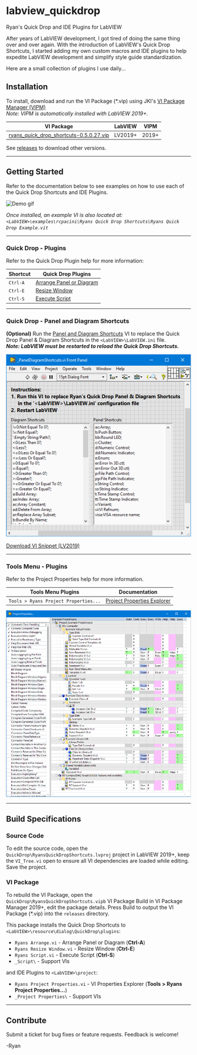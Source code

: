 # labview_quickdrop
Ryan's Quick Drop and IDE Plugins for LabVIEW

After years of LabVIEW development, I got tired of doing the same thing over
and over again. With the introduction of LabVIEW's Quick Drop Shortcuts, I
started adding my own custom macros and IDE plugins to help expedite
LabVIEW development and simplify style guide standardization.

Here are a small collection of plugins I use daily...


## Installation
To install, download and run the VI Package (\*.vip) using JKI's
[VI Package Manager (VIPM)](https://vipm.jki.net)
<Br>*Note: VIPM is automatically installed with LabVIEW 2019+.*

| VI Package | LabVIEW | VIPM |
| --- | --- | --- |
| [ryans_quick_drop_shortcuts-0.5.0.27.vip](https://github.com/rcpacini/labview_quickdrop/raw/master/releases/ryans_quick_drop_shortcuts-0.5.0.27.vip) | LV2019+ | 2019+ |

See [releases](releases) to download other versions.

---

## Getting Started
Refer to the documentation below to see examples on how to use
each of the Quick Drop Shortcuts and IDE Plugins.

![Demo gif](docs/imgs/demo.gif)

*Once installed, an example VI is also located at:<br>
`<LabVIEW>\examples\rcpacini\Ryans Quick Drop Shortcuts\Ryans Quick Drop Example.vit`*


---

### Quick Drop - Plugins
Refer to the Quick Drop Plugin help for more information:

| Shortcut | Quick Drop Plugins |
| --- | --- |
| `Ctrl-A` | [Arrange Panel or Diagram](docs/Arrange.md) |
| `Ctrl-E` | [Resize Window](docs/ResizeWindow.md) |
| `Ctrl-S` | [Execute Script](docs/ExecuteScript.md) |

---

### Quick Drop - Panel and Diagram Shortcuts

**(Optional)** Run the [Panel and Diagram Shortcuts](https://github.com/rcpacini/labview_quickdrop/raw/master/src/plugins/_Script/PanelDiagramShortcuts.vi)
VI to replace the Quick Drop Panel & Diagram Shortcuts in the
`<LabVIEW>\LabVIEW.ini` file.<br>
***Note: LabVIEW must be restarted to reload the Quick Drop
Shortcuts.***

![Ryans Quick Drop Shortcuts](docs/imgs/ShortcutsScreenshot.png)

[Download VI Snippet (LV2019)](https://github.com/rcpacini/labview_quickdrop/raw/master/docs/imgs/PanelDiagramShortcuts.png)

---

### Tools Menu - Plugins
Refer to the Project Properties help for more information.

| Tools Menu Plugins | Documentation |
| --- | --- |
| `Tools > Ryans Project Properties...` | [Project Properties Explorer](docs/ProjectProperties.md) |

![Project Properties Demo png](docs/imgs/project_properties_demo.png)

---

## Build Specifications
### Source Code
To edit the source code, open the
`QuickDrop\RyansQuickDropShortcuts.lvproj`
project in LabVIEW 2019+, keep the `VI_Tree.vi` open to ensure all VI
dependencies are loaded while editing. Save the project.

### VI Package
To rebuild the VI Package, open the
`QuickDrop\RyansQuickDropShortcuts.vipb`
VI Package Build in VI Package Manager 2019+, edit the package details.
Press Build to output the VI Package (\*.vip) into the `releases`
directory.

This package installs the Quick Drop Shortcuts to  
`<LabVIEW>\resource\dialog\QuickDrop\plugins`:
 * `Ryans Arrange.vi` - Arrange Panel or Diagram (**Ctrl-A**)
 * `Ryans Resize Window.vi` - Resize Window (**Ctrl-E**)
 * `Ryans Script.vi` - Execute Script (**Ctrl-S**)
 * `_Script\` - Support VIs

and IDE Plugins to `<LabVIEW>\project`:
 * `Ryans Project Properties.vi` - VI Properties Explorer (**Tools > Ryans
Project Properties...**)
 * `_Project Properties\` - Support VIs

---

## Contribute
Submit a ticket for bug fixes or feature requests. Feedback is welcome!

-Ryan
